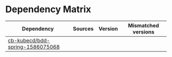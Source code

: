 # Dependency Matrix

Dependency | Sources | Version | Mismatched versions
---------- | ------- | ------- | -------------------
[cb-kubecd/bdd-spring-1586075068](https://github.com/cb-kubecd/bdd-spring-1586075068.git) |  | []() | 
